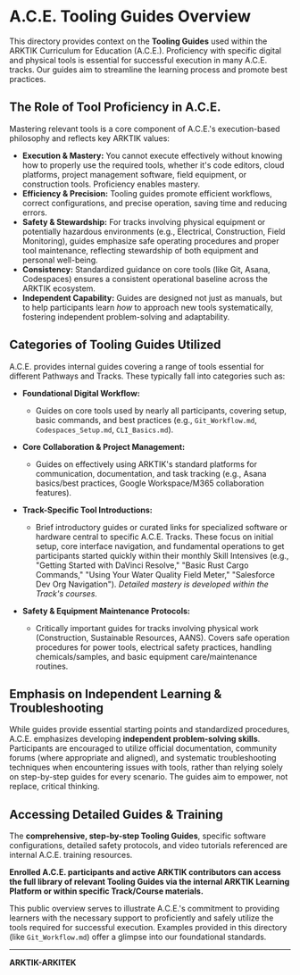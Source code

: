 # A.C.E. Tooling Guides Overview

This directory provides context on the **Tooling Guides** used within the ARKTIK Curriculum for Education (A.C.E.). Proficiency with specific digital and physical tools is essential for successful execution in many A.C.E. tracks. Our guides aim to streamline the learning process and promote best practices.

## The Role of Tool Proficiency in A.C.E.

Mastering relevant tools is a core component of A.C.E.'s execution-based philosophy and reflects key ARKTIK values:

*   **Execution & Mastery:** You cannot execute effectively without knowing how to properly use the required tools, whether it's code editors, cloud platforms, project management software, field equipment, or construction tools. Proficiency enables mastery.
*   **Efficiency & Precision:** Tooling guides promote efficient workflows, correct configurations, and precise operation, saving time and reducing errors.
*   **Safety & Stewardship:** For tracks involving physical equipment or potentially hazardous environments (e.g., Electrical, Construction, Field Monitoring), guides emphasize safe operating procedures and proper tool maintenance, reflecting stewardship of both equipment and personal well-being.
*   **Consistency:** Standardized guidance on core tools (like Git, Asana, Codespaces) ensures a consistent operational baseline across the ARKTIK ecosystem.
*   **Independent Capability:** Guides are designed not just as manuals, but to help participants learn *how* to approach new tools systematically, fostering independent problem-solving and adaptability.

## Categories of Tooling Guides Utilized

A.C.E. provides internal guides covering a range of tools essential for different Pathways and Tracks. These typically fall into categories such as:

*   **Foundational Digital Workflow:**
    *   Guides on core tools used by nearly all participants, covering setup, basic commands, and best practices (e.g., `Git_Workflow.md`, `Codespaces_Setup.md`, `CLI_Basics.md`).

*   **Core Collaboration & Project Management:**
    *   Guides on effectively using ARKTIK's standard platforms for communication, documentation, and task tracking (e.g., Asana basics/best practices, Google Workspace/M365 collaboration features).

*   **Track-Specific Tool Introductions:**
    *   Brief introductory guides or curated links for specialized software or hardware central to specific A.C.E. Tracks. These focus on initial setup, core interface navigation, and fundamental operations to get participants started quickly within their monthly Skill Intensives (e.g., "Getting Started with DaVinci Resolve," "Basic Rust Cargo Commands," "Using Your Water Quality Field Meter," "Salesforce Dev Org Navigation"). *Detailed mastery is developed within the Track's courses.*

*   **Safety & Equipment Maintenance Protocols:**
    *   Critically important guides for tracks involving physical work (Construction, Sustainable Resources, AANS). Covers safe operation procedures for power tools, electrical safety practices, handling chemicals/samples, and basic equipment care/maintenance routines.

## Emphasis on Independent Learning & Troubleshooting

While guides provide essential starting points and standardized procedures, A.C.E. emphasizes developing **independent problem-solving skills**. Participants are encouraged to utilize official documentation, community forums (where appropriate and aligned), and systematic troubleshooting techniques when encountering issues with tools, rather than relying solely on step-by-step guides for every scenario. The guides aim to empower, not replace, critical thinking.

## Accessing Detailed Guides & Training

The **comprehensive, step-by-step Tooling Guides**, specific software configurations, detailed safety protocols, and video tutorials referenced are internal A.C.E. training resources.

**Enrolled A.C.E. participants and active ARKTIK contributors can access the full library of relevant Tooling Guides via the internal ARKTIK Learning Platform or within specific Track/Course materials.**

This public overview serves to illustrate A.C.E.'s commitment to providing learners with the necessary support to proficiently and safely utilize the tools required for successful execution. Examples provided in this directory (like `Git_Workflow.md`) offer a glimpse into our foundational standards.

---
**ARKTIK-ARKITEK**
